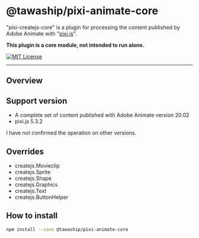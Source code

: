 # @tawaship/pixi-animate-core

"pixi-createjs-core" is a plugin for processing the content published by Adobe Animate with "[pixi.js](https://github.com/pixijs/pixi.js)".

**This plugin is a core module, not intended to run alone.**

[![MIT License](http://img.shields.io/badge/license-MIT-blue.svg?style=flat)](LICENSE)

---

## Overview

## Support version

- A complete set of content published with Adobe Animate version 20.02
- pixi.js 5.3.2

I have not confirmed the operation on other versions.

## Overrides

- createjs.Movieclip
- createjs.Sprite
- createjs.Shape
- createjs.Graphics
- createjs.Text
- createjs.ButtonHelper

## How to install

```sh
npm install --save @tawaship/pixi-animate-core
```